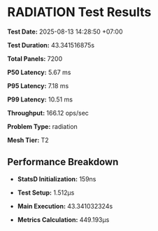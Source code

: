 # RADIATION Test Results

**Test Date:** 2025-08-13 14:28:50 +07:00

**Test Duration:** 43.341516875s

**Total Panels:** 7200

**P50 Latency:** 5.67 ms

**P95 Latency:** 7.18 ms

**P99 Latency:** 10.51 ms

**Throughput:** 166.12 ops/sec

**Problem Type:** radiation

**Mesh Tier:** T2


## Performance Breakdown

- **StatsD Initialization:** 159ns

- **Test Setup:** 1.512µs

- **Main Execution:** 43.341032324s

- **Metrics Calculation:** 449.193µs

